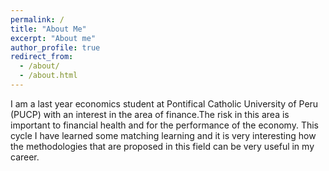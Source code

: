 ```yaml
---
permalink: /
title: "About Me"
excerpt: "About me"
author_profile: true
redirect_from: 
  - /about/
  - /about.html
---
```


I am a last year economics student at Pontifical Catholic University of Peru (PUCP) with an interest in the area of ​​finance.The risk in this area is important to financial health and for the performance of the economy.
This cycle I have learned some matching learning and it is very interesting how the methodologies that are proposed in this field can be very useful in my career.